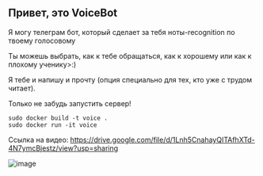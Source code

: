 ## Привет, это VoiceBot


Я могу телеграм бот, который сделает за тебя ноты-recognition по твоему голосовому


Ты можешь выбрать, как к тебе обращаться, как к хорошему или как к плохому ученику>:)


Я тебе и напишу и прочту (опция специально для тех, кто уже с трудом читает).


Только не забудь запустить сервер!

```
sudo docker build -t voice .
sudo docker run -it voice
```

Ссылка на видео: https://drive.google.com/file/d/1Lnh5CnahayQITAfhXTd-4N7ymcBjestz/view?usp=sharing

![image](https://github.com/user-attachments/assets/4803bf98-6982-4c4a-a3d0-adf581e2df53)

